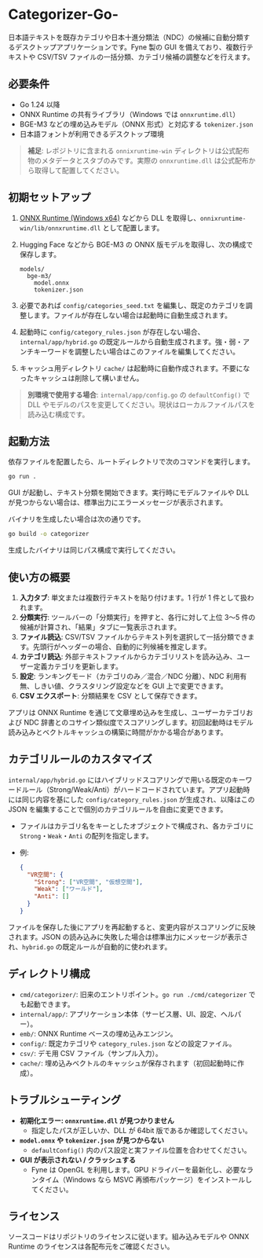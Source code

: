 # Categorizer-Go-

日本語テキストを既存カテゴリや日本十進分類法（NDC）の候補に自動分類するデスクトップアプリケーションです。Fyne 製の GUI を備えており、複数行テキストや CSV/TSV ファイルの一括分類、カテゴリ候補の調整などを行えます。

## 必要条件

- Go 1.24 以降
- ONNX Runtime の共有ライブラリ（Windows では `onnxruntime.dll`）
- BGE-M3 などの埋め込みモデル（ONNX 形式）と対応する `tokenizer.json`
- 日本語フォントが利用できるデスクトップ環境

> **補足**: レポジトリに含まれる `onnixruntime-win` ディレクトリは公式配布物のメタデータとスタブのみです。実際の `onnxruntime.dll` は公式配布から取得して配置してください。

## 初期セットアップ

1. [ONNX Runtime (Windows x64)](https://github.com/microsoft/onnxruntime/releases) などから DLL を取得し、`onnixruntime-win/lib/onnxruntime.dll` として配置します。
2. Hugging Face などから BGE-M3 の ONNX 版モデルを取得し、次の構成で保存します。

   ```
   models/
     bge-m3/
       model.onnx
       tokenizer.json
   ```

3. 必要であれば `config/categories_seed.txt` を編集し、既定のカテゴリを調整します。ファイルが存在しない場合は起動時に自動生成されます。
4. 起動時に `config/category_rules.json` が存在しない場合、`internal/app/hybrid.go` の既定ルールから自動生成されます。強・弱・アンチキーワードを調整したい場合はこのファイルを編集してください。
5. キャッシュ用ディレクトリ `cache/` は起動時に自動作成されます。不要になったキャッシュは削除して構いません。

> **別環境で使用する場合**: `internal/app/config.go` の `defaultConfig()` で DLL やモデルのパスを変更してください。現状はローカルファイルパスを読み込む構成です。

## 起動方法

依存ファイルを配置したら、ルートディレクトリで次のコマンドを実行します。

```bash
go run .
```

GUI が起動し、テキスト分類を開始できます。実行時にモデルファイルや DLL が見つからない場合は、標準出力にエラーメッセージが表示されます。

バイナリを生成したい場合は次の通りです。

```bash
go build -o categorizer
```

生成したバイナリは同じパス構成で実行してください。

## 使い方の概要

1. **入力タブ**: 単文または複数行テキストを貼り付けます。1 行が 1 件として扱われます。
2. **分類実行**: ツールバーの「分類実行」を押すと、各行に対して上位 3〜5 件の候補が計算され、「結果」タブに一覧表示されます。
3. **ファイル読込**: CSV/TSV ファイルからテキスト列を選択して一括分類できます。先頭行がヘッダーの場合、自動的に列候補を推定します。
4. **カテゴリ読込**: 外部テキストファイルからカテゴリリストを読み込み、ユーザー定義カテゴリを更新します。
5. **設定**: ランキングモード（カテゴリのみ／混合／NDC 分離）、NDC 利用有無、しきい値、クラスタリング設定などを GUI 上で変更できます。
6. **CSV エクスポート**: 分類結果を CSV として保存できます。

アプリは ONNX Runtime を通じて文章埋め込みを生成し、ユーザーカテゴリおよび NDC 辞書とのコサイン類似度でスコアリングします。初回起動時はモデル読み込みとベクトルキャッシュの構築に時間がかかる場合があります。

## カテゴリルールのカスタマイズ

`internal/app/hybrid.go` にはハイブリッドスコアリングで用いる既定のキーワードルール（Strong/Weak/Anti）がハードコードされています。アプリ起動時には同じ内容を基にした `config/category_rules.json` が生成され、以降はこの JSON を編集することで個別のカテゴリルールを自由に変更できます。

- ファイルはカテゴリ名をキーとしたオブジェクトで構成され、各カテゴリに `Strong`・`Weak`・`Anti` の配列を指定します。
- 例:

  ```json
  {
    "VR空間": {
      "Strong": ["VR空間", "仮想空間"],
      "Weak": ["ワールド"],
      "Anti": []
    }
  }
  ```

ファイルを保存した後にアプリを再起動すると、変更内容がスコアリングに反映されます。JSON の読み込みに失敗した場合は標準出力にメッセージが表示され、`hybrid.go` の既定ルールが自動的に使われます。

## ディレクトリ構成

- `cmd/categorizer/`: 旧来のエントリポイント。`go run ./cmd/categorizer` でも起動できます。
- `internal/app/`: アプリケーション本体（サービス層、UI、設定、ヘルパー）。
- `emb/`: ONNX Runtime ベースの埋め込みエンジン。
- `config/`: 既定カテゴリや `category_rules.json` などの設定ファイル。
- `csv/`: デモ用 CSV ファイル（サンプル入力）。
- `cache/`: 埋め込みベクトルのキャッシュが保存されます（初回起動時に作成）。

## トラブルシューティング

- **初期化エラー: `onnxruntime.dll` が見つかりません**
  - 指定したパスが正しいか、DLL が 64bit 版であるか確認してください。
- **`model.onnx` や `tokenizer.json` が見つからない**
  - `defaultConfig()` 内のパス設定と実ファイル位置を合わせてください。
- **GUI が表示されない / クラッシュする**
  - Fyne は OpenGL を利用します。GPU ドライバーを最新化し、必要なランタイム（Windows なら MSVC 再頒布パッケージ）をインストールしてください。

## ライセンス

ソースコードはリポジトリのライセンスに従います。組み込みモデルや ONNX Runtime のライセンスは各配布元をご確認ください。
